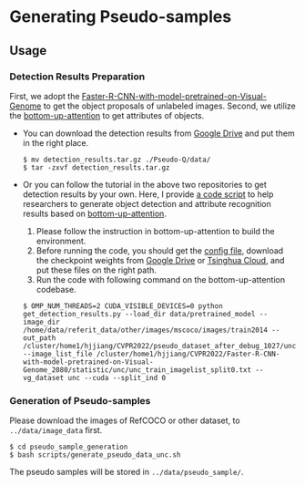 # Generating Pseudo-samples

## Usage

### Detection Results Preparation
First, we adopt the [Faster-R-CNN-with-model-pretrained-on-Visual-Genome](https://github.com/shilrley6/Faster-R-CNN-with-model-pretrained-on-Visual-Genome) to get the object proposals of unlabeled images. Second, we utilize the [bottom-up-attention](https://github.com/peteanderson80/bottom-up-attention) to get attributes of objects.

- You can download the detection results from [Google Drive](https://drive.google.com/file/d/1rC2TEnLlQe-URGRh5_rpmGGExvQDFcZV/view?usp=sharing) and put them in the right place.

    ```
    $ mv detection_results.tar.gz ./Pseudo-Q/data/
    $ tar -zxvf detection_results.tar.gz
    ```

- Or you can follow the tutorial in the above two repositories to get detection results by your own. Here, I provide [a code script](get_detection_results.py) to help researchers to generate object detection and attribute recognition results based on [bottom-up-attention](https://github.com/peteanderson80/bottom-up-attention). 
    
    1. Please follow the instruction in bottom-up-attention to build the environment.
    1. Before running the code, you should get the [config file](extract-bua-caffe-r152.yaml), download the checkpoint weights from [Google Drive](https://drive.google.com/file/d/10oU4Zr06YOX7PlgJ8rDpNjXwXgupNNUL/view?usp=sharing) or [Tsinghua Cloud](https://cloud.tsinghua.edu.cn/f/7410b68588b342c481f6/), and put these files on the right path.
    1. Run the code with following command on the bottom-up-attention codebase.


    ```
    $ OMP_NUM_THREADS=2 CUDA_VISIBLE_DEVICES=0 python get_detection_results.py --load_dir data/pretrained_model --image_dir /home/data/referit_data/other/images/mscoco/images/train2014 --out_path /cluster/home1/hjjiang/CVPR2022/pseudo_dataset_after_debug_1027/unc/r152_attr_detection_results/ --image_list_file /cluster/home1/hjjiang/CVPR2022/Faster-R-CNN-with-model-pretrained-on-Visual-Genome_2080/statistic/unc/unc_train_imagelist_split0.txt --vg_dataset unc --cuda --split_ind 0
    ```

### Generation of Pseudo-samples
Please download the images of RefCOCO or other dataset, to ```../data/image_data``` first.

```
$ cd pseudo_sample_generation
$ bash scripts/generate_pseudo_data_unc.sh
```

The pseudo samples will be stored in ```../data/pseudo_sample/```.



